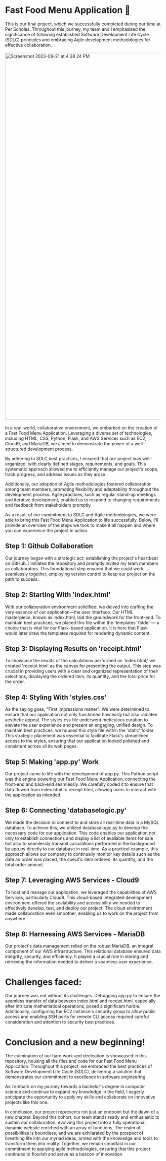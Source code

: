 # Fast Food Menu Application 🍔

This is our final project, which we successfully completed during our time at Per Scholas. Throughout this journey, my team and I emphasized the significance of following established Software Development Life Cycle (SDLC) principles and embracing Agile development methodologies for effective collaboration.
<br><br>
<img width="1183" alt="Screenshot 2023-09-21 at 4 38 24 PM" src="https://github.com/niazkhan0731/Fastfood-Menu-Project/assets/135728087/1a87ca0d-198c-4d5f-a05c-608c34d0bf85">
<br><br>
In a real-world, collaborative environment, we embarked on the creation of a Fast Food Menu Application. Leveraging a diverse set of technologies, including HTML, CSS, Python, Flask, and AWS Services such as EC2, Cloud9, and MariaDB, we aimed to demonstrate the power of a well-structured development process.

By adhering to SDLC best practices, I ensured that our project was well-organized, with clearly defined stages, requirements, and goals. This systematic approach allowed me to efficiently manage our project's scope, track progress, and address issues as they arose.

Additionally, our adoption of Agile methodologies fostered collaboration among team members, promoting flexibility and adaptability throughout the development process. Agile practices, such as regular stand-up meetings and iterative development, enabled us to respond to changing requirements and feedback from stakeholders promptly.

As a result of our commitment to SDLC and Agile methodologies, we were able to bring this Fast Food Menu Application to life successfully. Below, I'll provide an overview of the steps we took to make it all happen and where you can experience the project in action.

## Step 1: Github Collaboration

Our journey began with a strategic act: establishing the project's heartbeat on GitHub. I initiated the repository and promptly invited my team members as collaborators. This foundational step ensured that we could work seamlessly together, employing version control to keep our project on the path to success.

## Step 2: Starting With 'index.html'

With our collaboration environment solidified, we delved into crafting the very essence of our application—the user interface. Our HTML masterpiece, known as index.html, laid the groundwork for the front-end. To maintain best practices, we placed this file within the 'templates' folder — a choice that is vital for our Flask-based application. It is here that Flask would later draw the templates required for rendering dynamic content.

## Step 3: Displaying Results on 'receipt.html'

To showcase the results of the calculations performed on 'index.html,' we created 'receipt.html' as the canvas for presenting the output. This step was crucial in providing users with a clear and organized representation of their selections, displaying the ordered item, its quantity, and the total price for the order.

## Step 4: Styling With 'styles.css'

As the saying goes, "First impressions matter". We were determined to ensure that our application not only functioned flawlessly but also radiated aesthetic appeal. The styles.css file underwent meticulous curation to elevate the user experience and present an engaging, unified design. To maintain best practices, we housed this style file within the 'static' folder. This strategic placement was essential to facilitate Flask's streamlined access to the styles, ensuring that our application looked polished and consistent across all its web pages.

## Step 5: Making 'app.py' Work

Our project came to life with the development of app.py. This Python script was the engine powering our Fast Food Menu Application, connecting the front-end and back-end seamlessly. We carefully coded it to ensure that data flowed from index.html to receipt.html, allowing users to interact with the application as intended.

## Step 6: Connecting 'databaselogic.py'

We made the decision to connect to and store all real-time data in a MySQL database. To achieve this, we utilized databaselogic.py to develop the necessary code for our application. This code enables our application not only to establish connections and display a list of available items for sale but also to seamlessly transmit calculations performed in the background by app.py directly to our database in real-time. As a practical example, this approach allows our company to continually monitor key details such as the date an order was placed, the specific item ordered, its quantity, and the total order amount.

## Step 7: Leveraging AWS Services - Cloud9

To host and manage our application, we leveraged the capabilities of AWS Services, particularly Cloud9. This cloud-based integrated development environment offered the scalability and accessibility we needed to effectively develop, test, and deploy our project. The cloud environment made collaboration even smoother, enabling us to work on the project from anywhere.

## Step 8: Harnessing AWS Services - MariaDB

Our project's data management relied on the robust MariaDB, an integral component of our AWS infrastructure. This relational database ensured data integrity, security, and efficiency. It played a crucial role in storing and retrieving the information needed to deliver a seamless user experience.

# Challenges faced:

Our journey was not without its challenges. Debugging app.py to ensure the seamless transfer of data between index.html and receipt.html, especially after intricate mathematical operations, posed a significant hurdle. Additionally, configuring the EC2 instance's security group to allow public access and enabling SSH ports for remote CLI access required careful consideration and attention to security best practices.

# Conclusion and a new beginning!

The culmination of our hard work and dedication is showcased in this repository, housing all the files and code for our Fast Food Menu Application. Throughout this project, we embraced the best practices of Software Development Life Cycle (SDLC), delivering a solution that demonstrates our commitment to excellence in software engineering.

As I embark on my journey towards a bachelor's degree in computer science and continue to expand my knowledge in the field, I eagerly anticipate the opportunity to apply my skills and collaborate on innovative projects like this one.

In conclusion, our project represents not just an endpoint but the dawn of a new chapter. Beyond this cohort, our team stands ready and enthusiastic to sustain our collaboration, evolving this project into a fully operational, dynamic website enriched with an array of functions. The realm of possibilities is boundless, and we are exhilarated by the prospect of breathing life into our myriad ideas, armed with the knowledge and tools to transform them into reality. Together, we remain steadfast in our commitment to applying agile methodologies, ensuring that this project continues to flourish and serve as a beacon of innovation.
